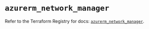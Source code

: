 # `azurerm_network_manager`

Refer to the Terraform Registry for docs: [`azurerm_network_manager`](https://registry.terraform.io/providers/hashicorp/azurerm/4.20.0/docs/resources/network_manager).
